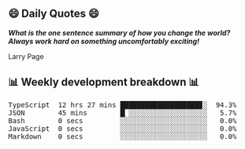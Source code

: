 ## 😄 Daily Quotes 😄

_**What is the one sentence summary of how you change the world? Always work hard on something uncomfortably exciting!**_

Larry Page



## 📊 Weekly development breakdown 📊

<pre>TypeScript  12 hrs 27 mins ███████████████████▊░  94.3%
JSON        45 mins        █▏░░░░░░░░░░░░░░░░░░░   5.7%
Bash        0 secs         ░░░░░░░░░░░░░░░░░░░░░   0.0%
JavaScript  0 secs         ░░░░░░░░░░░░░░░░░░░░░   0.0%
Markdown    0 secs         ░░░░░░░░░░░░░░░░░░░░░   0.0%</pre>